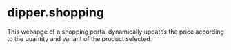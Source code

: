 # dipper.shopping
This webapge of a shopping portal dynamically updates the price according to the quantity and variant of the product selected.
